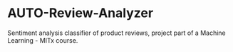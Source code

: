 # AUTO-Review-Analyzer
Sentiment analysis classifier of product reviews, project part of a Machine Learning - MITx course.

